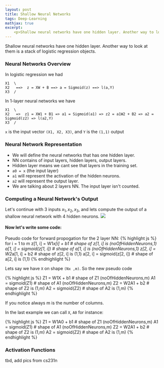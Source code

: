 ```yaml
---
layout: post
title: Shallow Neural Networks
tags: Deep-Learning
mathjax: true
excerpt:
    <p>Shallow neural networks have one hidden layer. Another way to look at them is a stack of logistic regression objects.</p>
---
```


Shallow neural networks have one hidden layer. Another way to look at them is a stack of logistic regression objects.


### Neural Networks Overview
In logistic regression we had 

```
X1  \  
X2   ==>  z = XW + B ==> a = Sigmoid(z) ==> l(a,Y)
X3  /
```

In 1-layer neural networks we have
```
X1  \  
X2   =>  z1 = XW1 + B1 => a1 = Sigmoid(a1) => z2 = a1W2 + B2 => a2 = Sigmoid(z2) => l(a2,Y)
X3  /
```
`x` is the input vector `(X1, X2, X3)`, and `Y` is the `(1,1)` output

### Neural Network Representation
- We will define the neural networks that has one hidden layer.
- NN contains of input layers, hidden layers, output layers.
- Hidden layer means we cant see that layers in the training set.
- `a0 = x` (the input layer)
- `a1` will represent the activation of the hidden neurons.
- `a2` will represent the output layer.
- We are talking about 2 layers NN. The input layer isn't counted.

### Computing a Neural Network's Output
Let's continue with 3 inputs $x_1, x_2, x_3$, and lets compute the output of a shallow neural network with 4 hidden neurons.
![](Images/computeShallowNN.png)

#### Now let's write some code:
Pseudo code for forward propogation for the 2 layer NN:
{% highlight js %}
for i = 1 to m
	z[1, i] = W1*x[i] + b1        # shape of z[1, i] is (noOfHiddenNeurons,1)
	a[1, i] = sigmoid(z[1, i])    # shape of a[1, i] is (noOfHiddenNeurons,1)
	z[2, i] = W2*a[1, i] + b2     # shape of z[2, i] is (1,1)
	a[2, i] = sigmoid(z[2, i])    # shape of a[2, i] is (1,1)
{% endhighlight %}

Lets say we have `X` on shape `(Nx ,m)`. So the new pseudo code

{% highlight js %}
Z1 = W1X + b1       # shape of Z1 (noOfHiddenNeurons,m)
A1 = sigmoid(Z1)    # shape of A1 (noOfHiddenNeurons,m)
Z2 = W2A1 + b2	    # shape of Z2 is (1,m)
A2 = sigmoid(Z2)    # shape of A2 is (1,m)
{% endhighlight %}

If you notice always m is the number of columns.

In the last example we can call `X`, `A0` for instance:

{% highlight js %}
Z1 = W1A0 + b1      # shape of Z1 (noOfHiddenNeurons,m)
A1 = sigmoid(Z1)    # shape of A1 (noOfHiddenNeurons,m)
Z2 = W2A1 + b2	    # shape of Z2 is (1,m)
A2 = sigmoid(Z2)    # shape of A2 is (1,m)
{% endhighlight %}

### Activation Functions

tbd, add pics from cs231n

